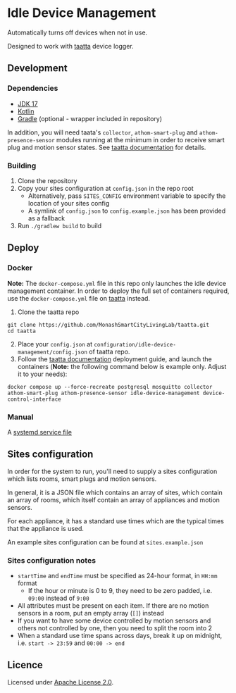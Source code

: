 # Idle Device Management

Automatically turns off devices when not in use.

Designed to work with [taatta](https://github.com/MonashSmartCityLivingLab/taatta) device logger.

## Development

### Dependencies

- [JDK 17](https://adoptium.net/temurin/releases/)
- [Kotlin](https://kotlinlang.org/docs/getting-started.html)
- [Gradle](https://gradle.org/install/) (optional - wrapper included in repository)

In addition, you will need taata's `collector`, `athom-smart-plug` and `athom-presence-sensor` modules running at the 
minimum in order to receive smart plug and motion sensor states. See [taatta documentation](https://github.com/MonashSmartCityLivingLab/taatta#deployment)
for details.

### Building

1. Clone the repository
2. Copy your sites configuration at `config.json` in the repo root
   - Alternatively, pass `SITES_CONFIG` environment variable to specify the location of your sites config
   - A symlink of `config.json` to `config.example.json` has been provided as a fallback
3. Run `./gradlew build` to build

## Deploy

### Docker

**Note:** The `docker-compose.yml` file in this repo only launches the idle device management container. In order to 
deploy the full set of containers required, use the `docker-compose.yml` file on [taatta](https://github.com/MonashSmartCityLivingLab/taatta)
instead.

1. Clone the taatta repo

```
git clone https://github.com/MonashSmartCityLivingLab/taatta.git
cd taatta
```

2. Place your `config.json` at `configuration/idle-device-management/config.json` of taatta repo.
3. Follow the [taatta documentation](https://github.com/MonashSmartCityLivingLab/taatta#docker) deployment guide, and launch the containers 
(**Note:** the following command below is example only. Adjust it to your needs):

```
docker compose up --force-recreate postgresql mosquitto collector athom-smart-plug athom-presence-sensor idle-device-management device-control-interface
```

### Manual

A [systemd service file](idle-device-management.service)

## Sites configuration

In order for the system to run, you'll need to supply a sites configuration which lists rooms, smart plugs and motion sensors.

In general, it is a JSON file which contains an array of sites, which contain an array of rooms, which itself contain an
array of appliances and motion sensors. 

For each appliance, it has a standard use times which are the typical times that the appliance is used.

An example sites configuration can be found at `sites.example.json`

### Sites configuration notes

- `startTime` and `endTime` must be specified as 24-hour format, in `HH:mm` format
  - If the hour or minute is 0 to 9, they need to be zero padded, i.e. `09:00` instead of `9:00`
- All attributes must be present on each item. If there are no motion sensors in a room, put an empty array (`[]`) instead
- If you want to have some device controlled by motion sensors and others not controlled by one, then you need to split the room into 2
- When a standard use time spans across days, break it up on midnight, i.e. `start -> 23:59` and `00:00 -> end`

## Licence

Licensed under [Apache License 2.0](LICENSE).
